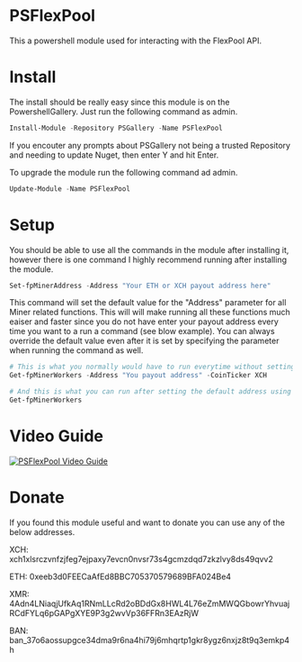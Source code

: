 # PSFlexPool
This a powershell module used for interacting with the FlexPool API.

# Install
The install should be really easy since this module is on the PowershellGallery. Just run the following command as admin.
```Powershell
Install-Module -Repository PSGallery -Name PSFlexPool
```
If you encouter any prompts about PSGallery not being a trusted Repository and needing to update Nuget, then enter Y and hit Enter.

To upgrade the module run the following command ad admin.
```Powershell
Update-Module -Name PSFlexPool
```

# Setup
You should be able to use all the commands in the module after installing it, however there is one command I highly recommend running after installing the module.
```Powershell
Set-fpMinerAddress -Address "Your ETH or XCH payout address here"
```
This command will set the default value for the "Address" parameter for all Miner related functions. This will will make running all these functions much eaiser and faster since you do not have enter your payout address every time you want to a run a command (see blow example). You can always override the default value even after it is set by specifying the parameter when running the command as well.
```Powershell
# This is what you normally would have to run everytime without setting a default
Get-fpMinerWorkers -Address "You payout address" -CoinTicker XCH

# And this is what you can run after setting the default address using Set-fpMinerAddress along with all other Miner relate functions
Get-fpMinerWorkers
```

# Video Guide

[![PSFlexPool Video Guide](https://img.youtube.com/vi/PUi4mzVzVOg/0.jpg)](https://youtu.be/PUi4mzVzVOg)

# Donate

If you found this module useful and want to donate you can use any of the below addresses.

XCH: xch1xlsrczvnfzjfeg7ejpaxy7evcn0nvsr73s4gcmzdqd7zkzlvy8ds49qvv2

ETH: 0xeeb3d0FEECaAfEd8BBC705370579689BFA024Be4

XMR: 4Adn4LNiaqjUfkAq1RNmLLcRd2oBDdGx8HWL4L76eZmMWQGbowrYhvuajRCdFYLq6pGAPgXYE9P3g2wvVp36FFRn3EAzRjW

BAN: ban_37o6aossupgce34dma9r6na4hi79j6mhqrtp1gkr8ygz6nxjz8t9q3emkp4h
